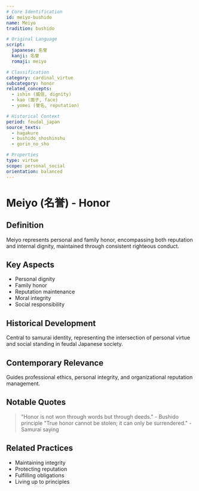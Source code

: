 ```yaml
---
# Core Identification
id: meiyo-bushido
name: Meiyo
tradition: bushido

# Original Language
script:
  japanese: 名誉
  kanji: 名誉
  romaji: meiyo

# Classification
category: cardinal_virtue
subcategory: honor
related_concepts:
  - ishin (威信, dignity)
  - kao (面子, face)
  - yomei (誉名, reputation)

# Historical Context
period: feudal_japan
source_texts:
  - hagakure
  - bushido_shoshinshu
  - gorin_no_sho

# Properties
type: virtue
scope: personal_social
orientation: balanced
---
```


# Meiyo (名誉) - Honor

## Definition
Meiyo represents personal and family honor, encompassing both reputation and internal dignity, maintained through consistent righteous conduct.

## Key Aspects
- Personal dignity
- Family honor
- Reputation maintenance
- Moral integrity
- Social responsibility

## Historical Development
Central to samurai identity, representing the intersection of personal virtue and social standing in feudal Japanese society.

## Contemporary Relevance
Guides professional ethics, personal integrity, and organizational reputation management.

## Notable Quotes
> "Honor is not won through words but through deeds." - Bushido principle
> "True honor cannot be stolen; it can only be surrendered." - Samurai saying

## Related Practices
- Maintaining integrity
- Protecting reputation
- Fulfilling obligations
- Living up to principles